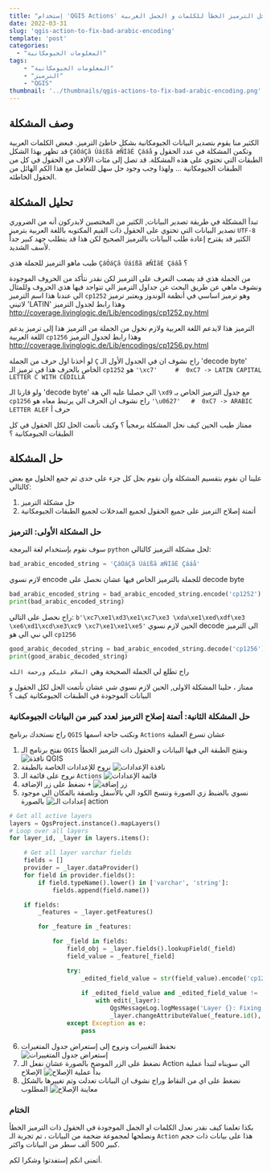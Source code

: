 ```yaml
---
title: "إستخدام 'QGIS Actions' لحل الترميز الخطأ للكلمات و الجمل العربية"
date: 2022-03-31
slug: 'qgis-action-to-fix-bad-arabic-encoding'
template: 'post'
categories:
  - "المعلومات الجيومكانية"
tags: 
    - "المعلومات الجيومكانية"
    - "الترميز"
    - "QGIS"
thumbnail: '../thumbnails/qgis-actions-to-fix-bad-arabic-encoding.png'
---
```



## وصف المشكلة

الكثير منا يقوم بتصدير البيانات الجيومكانية بشكل خاطئ الترميز. فبعض الكلمات العربية قد تظهر بهذا الشكل `ÇáÓáÇã Úáíßã æÑÍãÉ Çááå` وتكمن المشكلة في عدد الحقول و الطبقات التي تحتوي على هذه المشكلة. قد تصل إلى مئات اﻵلاف من الحقول في كل من الطبقات الجيومكانية ... ولهذا وجب وجود حل سهل للتعامل مع هذا الكم الهائل من الحقول الخاطئه.


## تحليل المشكلة

تبدأ المشكلة في طريقة تصدير البيانات, الكثير من المختصين لايدركون أنه من الضروري تصدير البيانات التي تحتوي على
الحقول ذات القيم المكتوبه باللغة العربية بترميز `UTF-8` الكثير قد يقترح إعادة طلب البيانات بالترميز الصحيح لكن هذا قد يتطلب
جهد كبير جداً لأسف الشديد. 

طيب ماهو الترميز للجملة هذي `ÇáÓáÇã Úáíßã æÑÍãÉ Çááå` ؟

من الجملة هذي قد يصعب التعرف على الترميز لكن نقدر نتأكد من الحروف الموجودة ونشوف ماهي
عن طريق البحث عن جداول الترميز الي تتواجد فيها هذي الحروف وللمثال الي عندنا 
هذا اسم الترميز `cp1252` وهو ترميز اساسي في أنظمة الوندوز ويعتبر ترميز لاتيني 'LATIN' 
وهذا رابط لجدول الترميز http://coverage.livinglogic.de/Lib/encodings/cp1252.py.html

الترميز هذا لايدعم اللغة العربية ولازم نحول من الجملة من الترميز هذا إلى ترميز يدعم اللغة العربية `cp1256` 
وهذا رابط لجدول الترميز http://coverage.livinglogic.de/Lib/encodings/cp1256.py.html

لو أخذنا اول حرف من الجملة `Ç` راح نشوف ان في الجدول الأول الـ 'decode byte' الخاص بالحرف هذا في ترميز الـ `cp1252` 
هو `'\xc7'     #  0xC7 -> LATIN CAPITAL LETTER C WITH CEDILLA`

ولو قارنا الـ 'decode byte' الي حصلنا عليه الي هة `\xd9` مع جدول الترميز الخاص بـ `cp1256` راح نشوف ان الحرف الي يرتبط معاه هو
`'\u0627'   #  0xC7 -> ARABIC LETTER ALEF` حرف أ

ممتاز طيب الحين كيف نحل المشكلة برمجياً ؟ وكيف نأتمت الحل لكل الحقول في كل الطبقات الجيومكانية ؟

## حل المشكلة

علينا ان نقوم بتقسيم المشكلة وأن نقوم بحل كل جزء على حدى ثم جمع الحلول مع بعض كالتالي:
1. حل مشكلة الترميز
2. أتمتة إصلاح الترميز على جميع الحقول لجميع المدخلات لجميع الطبقات الجيومكانية


### حل المشكلة الأولى: الترميز
سوف نقوم بإستخدام لغة البرمجة `python` لحل مشكلة الترميز كالتالي: 

```python
bad_arabic_encoded_string = 'ÇáÓáÇã Úáíßã æÑÍãÉ Çááå'
```
لازم نسوي encode للجملة بالترميز الخاص فيها عشان نحصل على decode byte
```python
bad_arabic_encoded_string = bad_arabic_encoded_string.encode('cp1252')
print(bad_arabic_encoded_string)
```
راح نحصل على التالي: `b'\xc7\xe1\xd3\xe1\xc7\xe3 \xda\xe1\xed\xdf\xe3 \xe6\xd1\xcd\xe3\xc9 \xc7\xe1\xe1\xe5'`
الحين لازم نسوي decode الى الترميز الي نبي الي هو `cp1256`
```python
good_arabic_decoded_string = bad_arabic_encoded_string.decode('cp1256')
print(good_arabic_decoded_string)
```
راح تطلع لي الجملة الصحيحة وهي `السلام عليكم ورحمة الله`

ممتاز ، حلينا المشكلة الاولى, الحين لازم نسوي شي عشان نأتمت الحل لكل الحقول و البيانات الموجودة في الطبقات الجيومكانية كيف ؟ 

### حل المشكلة الثانية: أتمتة إصلاح الترميز لعدد كبير من البيانات الجيومكانية
راح نستخدك برنامج `QGIS` ونكتب حاجة اسمها `Actions` عشان تسرع العملية 
1. نفتح برنامج الـ `QGIS` ونفتح الطبقة الي فيها البيانات و الحقول ذات الترميز الخطأ
![نافذة QGIS](../images/qgis-actions-to-fix-bad-arabic-encoded-string/1.png "نافذة QGIS")
2. نروح للإعدادات الخاصة بالطبقة 
![نافذة الإعدادات](../images/qgis-actions-to-fix-bad-arabic-encoded-string/2.png "نافذة الإعدادات")
3. نروح على قائمة الـ `Actions`
![قائمة الإعدادات](../images/qgis-actions-to-fix-bad-arabic-encoded-string/3.png "قائمة الإعدادات")
4. نضغظ على زر الإضافة `+`
![زر إضافة](../images/qgis-actions-to-fix-bad-arabic-encoded-string/4.png "زر إضافة")
5. نسوي بالضبظ زي الصورة وننسخ الكود الي بالأسفل ونلصقة بالمكان الي موجود بالصورة
![إعدادات الـ action](../images/qgis-actions-to-fix-bad-arabic-encoded-string/5.png "إعدادات الـ action")
```python
# Get all active layers
layers = QgsProject.instance().mapLayers()
# Loop over all layers
for layer_id, _layer in layers.items():

    # Get all layer varchar fields
    fields = []
    provider = _layer.dataProvider()
    for field in provider.fields():
        if field.typeName().lower() in ['varchar', 'string']:
            fields.append(field.name())

    if fields:
        _features = _layer.getFeatures()

        for _feature in _features:

            for _field in fields:
                field_obj = _layer.fields().lookupField(_field)
                field_value = _feature[_field]

                try:
                    _edited_field_value = str(field_value).encode('cp1252').decode('cp1256')
                    
                    if _edited_field_value and _edited_field_value != 'NULL' and field_value != _edited_field_value:
                        with edit(_layer):
                            QgsMessageLog.logMessage('Layer {}: Fixing value from {} --->  {}'.format(_layer.name(), field_value, _edited_field_value))
                            _layer.changeAttributeValue(_feature.id(), field_obj, _edited_field_value)
                except Exception as e:
                    pass
```
6. نحفظ التغييرات ونروح إلى إستعراض جدول المتغيرات 
![إستعراض جدول المتغييرات](../images/qgis-actions-to-fix-bad-arabic-encoded-string/6.png "إستعراض جدول المتغييرات")
7. نضغظ على الزر الموضح بالصورة عشان نفعل الـ Action الي سويناه لتبدأ عملية الإصلاح
![بدأ عملية الإصلاح](../images/qgis-actions-to-fix-bad-arabic-encoded-string/7.png "بدأ عملية الإصلاح")
8. نضغط على اي من النقاط وراح نشوف ان البيانات تعدلت وتم تغييرها بالشكل المطلوب
![معاينة الإصلاح](../images/qgis-actions-to-fix-bad-arabic-encoded-string/8.png "معاينة الإصلاح")

### الختام
بكذا تعلمنا كيف نقدر نعدل الكلمات او الجمل الموجودة في الحقول ذات الترميز الخطأ ونصلحها لمجموعة ضخمة من البيانات ، تم تجربة الـ `Action` هذا على بيانات ذات حجم كبير 500 ألف سطر من البيانات واكثر.

أتمنى انكم إستفدتوا وشكرا لكم.

<Author slug="malnajdi" />

